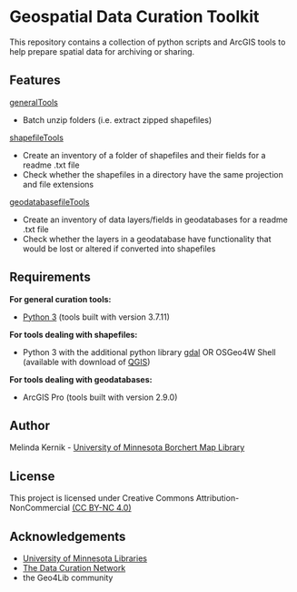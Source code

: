# Geospatial Data Curation Toolkit

This repository contains a collection of python scripts and ArcGIS tools to help prepare spatial data for archiving or sharing.

## Features

[generalTools](https://github.com/mkernik/geodct/edit/main/generalTools)
* Batch unzip folders (i.e. extract zipped shapefiles)

[shapefileTools](https://github.com/mkernik/geodct/edit/main/shapefileTools)
* Create an inventory of a folder of shapefiles and their fields for a readme .txt file
* Check whether the shapefiles in a directory have the same projection and file extensions

[geodatabasefileTools](https://github.com/mkernik/geodct/edit/main/geodatabaseTools)
* Create an inventory of data layers/fields in geodatabases for a readme .txt file
* Check whether the layers in a geodatabase have functionality that would be lost or altered if converted into shapefiles

## Requirements

**For general curation tools:**
* [Python 3](https://www.python.org/) (tools built with version 3.7.11)

**For tools dealing with shapefiles:**
* Python 3 with the additional python library [gdal](https://gdal.org/) OR OSGeo4W Shell (available with download of [QGIS](www.qgis.org))

**For tools dealing with geodatabases:**
* ArcGIS Pro (tools built with version 2.9.0)

## Author

Melinda Kernik - [University of Minnesota Borchert Map Library](https://www.lib.umn.edu/about/staff/melinda-kernik)

## License

This project is licensed under Creative Commons Attribution-NonCommercial [(CC BY-NC 4.0)](https://creativecommons.org/licenses/by-nc/4.0/)

## Acknowledgements

* [University of Minnesota Libraries](https://www.lib.umn.edu/)
* [The Data Curation Network](https://datacurationnetwork.org/)
* the Geo4Lib community
